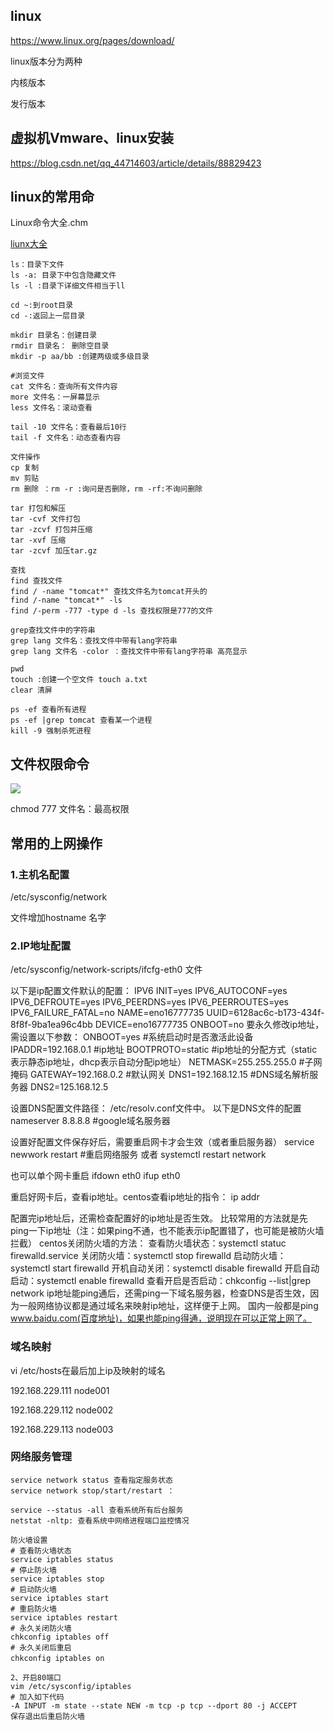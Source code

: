 ## linux 

https://www.linux.org/pages/download/

linux版本分为两种

内核版本  

发行版本

## 虚拟机Vmware、linux安装  

https://blog.csdn.net/qq_44714603/article/details/88829423

## linux的常用命

Linux命令大全.chm 

[liunx大全](docs/Linux命令大全.chm )

```
ls：目录下文件
ls -a: 目录下中包含隐藏文件
ls -l :目录下详细文件相当于ll

cd ~:到root目录
cd -:返回上一层目录

mkdir 目录名：创建目录
rmdir 目录名： 删除空目录
mkdir -p aa/bb :创建两级或多级目录

#浏览文件
cat 文件名：查询所有文件内容
more 文件名：一屏幕显示 
less 文件名：滚动查看

tail -10 文件名：查看最后10行
tail -f 文件名：动态查看内容

文件操作
cp 复制
mv 剪贴
rm 删除 ：rm -r :询问是否删除，rm -rf:不询问删除

tar 打包和解压
tar -cvf 文件打包
tar -zcvf 打包并压缩
tar -xvf 压缩
tar -zcvf 加压tar.gz

查找
find 查找文件
find / -name "tomcat*" 查找文件名为tomcat开头的
find /-name "tomcat*" -ls 
find /-perm -777 -type d -ls 查找权限是777的文件

grep查找文件中的字符串
grep lang 文件名：查找文件中带有lang字符串
grep lang 文件名 -color ：查找文件中带有lang字符串 高亮显示

pwd
touch :创建一个空文件 touch a.txt
clear 清屏

ps -ef 查看所有进程
ps -ef |grep tomcat 查看某一个进程
kill -9 强制杀死进程
```

## 文件权限命令

![](E:\gitbook\book\img\liunx01.png)

chmod 777 文件名：最高权限

## 常用的上网操作

### 1.主机名配置

/etc/sysconfig/network

文件增加hostname 名字

### 2.IP地址配置

/etc/sysconfig/network-scripts/ifcfg-eth0 文件

以下是ip配置文件默认的配置：
IPV6 INIT=yes
IPV6_AUTOCONF=yes
IPV6_DEFROUTE=yes
IPV6_PEERDNS=yes
IPV6_PEERROUTES=yes
IPV6_FAILURE_FATAL=no
NAME=eno16777735
UUID=6128ac6c-b173-434f-8f8f-9ba1ea96c4bb
DEVICE=eno16777735
ONBOOT=no
要永久修改ip地址，需设置以下参数：
ONBOOT=yes #系统启动时是否激活此设备
IPADDR=192.168.0.1 #ip地址
BOOTPROTO=static #ip地址的分配方式（static表示静态ip地址，dhcp表示自动分配ip地址）
NETMASK=255.255.255.0 #子网掩码
GATEWAY=192.168.0.2 #默认网关
DNS1=192.168.12.15 #DNS域名解析服务器
DNS2=125.168.12.5


设置DNS配置文件路径：
/etc/resolv.conf文件中。
以下是DNS文件的配置
nameserver 8.8.8.8 #google域名服务器


设置好配置文件保存好后，需要重启网卡才会生效（或者重启服务器）
service newwork restart #重启网络服务
或者
systemctl restart network

也可以单个网卡重启
ifdown eth0
ifup eth0

重启好网卡后，查看ip地址。centos查看ip地址的指令：
ip addr

配置完ip地址后，还需检查配置好的ip地址是否生效。
比较常用的方法就是先ping一下ip地址（注：如果ping不通，也不能表示ip配置错了，也可能是被防火墙拦截）
centos关闭防火墙的方法：
查看防火墙状态：systemctl statuc firewalld.service
关闭防火墙：systemctl stop firewalld
启动防火墙：systemctl start firewalld
开机自动关闭：systemctl disable firewalld
开启自动启动：systemctl enable firewalld
查看开启是否启动：chkconfig --list|grep network
ip地址能ping通后，还需ping一下域名服务器，检查DNS是否生效，因为一般网络协议都是通过域名来映射ip地址，这样便于上网。
国内一般都是ping www.baidu.com(百度地址)，如果也能ping得通，说明现在可以正常上网了。

### 域名映射

vi /etc/hosts在最后加上ip及映射的域名

192.168.229.111 node001

192.168.229.112 node002

192.168.229.113 node003

### 网络服务管理

```
service network status 查看指定服务状态
service network stop/start/restart ：

service --status -all 查看系统所有后台服务
netstat -nltp: 查看系统中网络进程端口监控情况

```

```
防火墙设置
# 查看防火墙状态
service iptables status  
# 停止防火墙
service iptables stop 
# 启动防火墙
service iptables start 
# 重启防火墙
service iptables restart  
# 永久关闭防火墙
chkconfig iptables off 
# 永久关闭后重启
chkconfig iptables on　　

2、开启80端口
vim /etc/sysconfig/iptables
# 加入如下代码
-A INPUT -m state --state NEW -m tcp -p tcp --dport 80 -j ACCEPT
保存退出后重启防火墙
```



